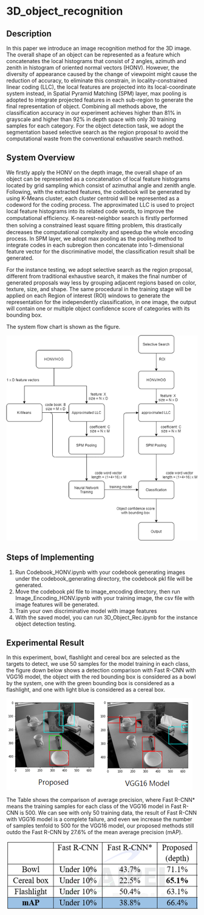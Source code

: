 # 3D_object_recognition

## Description
In this paper we introduce an image recognition method for the 3D image. The overall shape of an object can be represented as a feature which concatenates the local histograms that consist of 2 angles, azimuth and zenith in histogram of oriented normal vectors (HONV). However, the diversity of appearance caused by the change of viewpoint might cause the reduction of accuracy, to eliminate this constrain, in locality-constrained linear coding (LLC), the local features are projected into its local-coordinate system instead, in Spatial Pyramid Matching (SPM) layer, max pooling is adopted to integrate projected features in each sub-region to generate the final representation of object. Combining all methods above, the classification accuracy in our experiment achieves higher than 81% in grayscale and higher than 92% in depth space with only 30 training samples for each category. For the object detection task, we adopt the segmentation based selective search as the region proposal to avoid the computational waste from the conventional exhaustive search method.

## System Overview
We firstly apply the HONV on the depth image, the overall shape of an object can be represented as a concatenation of local feature histograms located by grid sampling which consist of azimuthal angle and zenith angle.
Following, with the extracted features, the codebook will be generated by using K-Means cluster, each cluster centroid will be represented as a codeword for the coding process.
The approximated LLC is used to project local feature histograms into its related code words, to improve the computational efﬁciency. 
K-nearest-neighbor search is firstly performed then solving a constrained least square ﬁtting problem, this drastically decreases the computational complexity and speedup the whole encoding process.
In SPM layer, we adopt max pooling as the pooling method to integrate codes in each subregion then concatenate into 1-dimensional feature vector for the discriminative model, the classification result shall be generated.

For the instance testing, we adopt selective search as the region proposal, different from traditional exhaustive search, it makes the final number of generated proposals way less by grouping adjacent regions based on color, texture, size, and shape.
The same procedural in the training stage will be applied on each Region of interest (ROI) windows to generate the representation for the independently classification, in one image, the output will contain one or multiple object confidence score of categories with its bounding box.

The system flow chart is shown as the figure.

![image](https://github.com/chrisnumber49/3D_object_recognition/blob/main/System_flow.png)

## Steps of Implementing
1. Run Codebook_HONV.ipynb with your codebook generating images under the codebook_generating directory, the codebook pkl file will be generated.
2. Move the codebook pkl file to image_encoding directory, then run Image_Encoding_HONV.ipynb with your training image, the csv file with image features will be generated.
3. Train your own discriminative model with image features
4. With the saved model, you can run 3D_Object_Rec.ipynb for the instance object detection testing.

## Experimental Result
In this experiment, bowl, flashlight and cereal box are selected as the targets to detect, we use 50 samples for the model training in each class, the figure down below shows a detection comparison with Fast R-CNN with VGG16 model, the object with the red bounding box is considered as a bowl by the system, one with the green bounding box is considered as a flashlight, and one with light blue is considered as a cereal box.

![image](https://github.com/chrisnumber49/3D_object_recognition/blob/main/Experiment%20result.PNG)

The Table shows the comparison of average precision, where Fast R-CNN* means the training samples for each class of the VGG16 model in Fast R-CNN is 500. We can see with only 50 training data, the result of Fast R-CNN with VGG16 model is a complete failure, and even we increase the number of samples tenfold to 500 for the VGG16 model, our proposed methods still outdo the Fast R-CNN by 27.6% of the mean average precision (mAP).

![image](https://github.com/chrisnumber49/3D_object_recognition/blob/main/Average%20precision.PNG)
